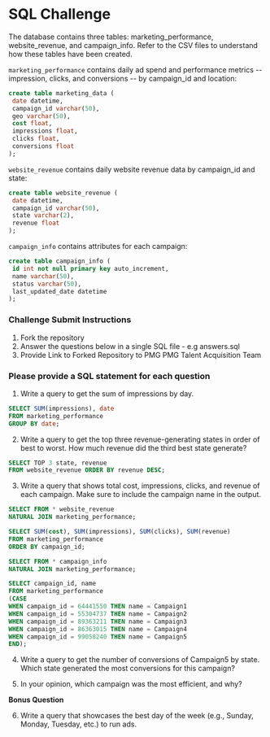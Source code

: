 # SQL Challenge

The database contains three tables: marketing_performance, website_revenue, and campaign_info. Refer to the CSV
files to understand how these tables have been created.

`marketing_performance` contains daily ad spend and performance metrics -- impression, clicks, and conversions -- by campaign_id and location:
```sql
create table marketing_data (
 date datetime,
 campaign_id varchar(50),
 geo varchar(50),
 cost float,
 impressions float,
 clicks float,
 conversions float
);
```

`website_revenue` contains daily website revenue data by campaign_id and state:
```sql
create table website_revenue (
 date datetime,
 campaign_id varchar(50),
 state varchar(2),
 revenue float
);
```

`campaign_info` contains attributes for each campaign:
```sql
create table campaign_info (
 id int not null primary key auto_increment,
 name varchar(50),
 status varchar(50),
 last_updated_date datetime
);
```

### Challenge Submit Instructions

1. Fork the repository
2. Answer the questions below in a single SQL file - e.g answers.sql
3. Provide Link to Forked Repository to PMG PMG Talent Acquisition Team

### Please provide a SQL statement for each question

1. Write a query to get the sum of impressions by day.

```sql
SELECT SUM(impressions), date
FROM marketing_performance
GROUP BY date;
```

2. Write a query to get the top three revenue-generating states in order of best to worst. How much revenue did the third best state generate?
```sql
SELECT TOP 3 state, revenue
FROM website_revenue ORDER BY revenue DESC;
```

3. Write a query that shows total cost, impressions, clicks, and revenue of each campaign. Make sure to include the campaign name in the output.
```sql
SELECT FROM * website_revenue
NATURAL JOIN marketing_performance;

SELECT SUM(cost), SUM(impressions), SUM(clicks), SUM(revenue)
FROM marketing_performance
ORDER BY campaign_id;

SELECT FROM * campaign_info
NATURAL JOIN marketing_performance;

SELECT campaign_id, name
FROM marketing_performance
(CASE
WHEN campaign_id = 64441550 THEN name = Campaign1
WHEN campaign_id = 55304737 THEN name = Campaign2
WHEN campaign_id = 89363211 THEN name = Campaign3
WHEN campaign_id = 86363015 THEN name = Campaign4
WHEN campaign_id = 99058240 THEN name = Campaign5
END);
```

4. Write a query to get the number of conversions of Campaign5 by state. Which state generated the most conversions for this campaign?
   
5. In your opinion, which campaign was the most efficient, and why?

**Bonus Question**

6. Write a query that showcases the best day of the week (e.g., Sunday, Monday, Tuesday, etc.) to run ads.


